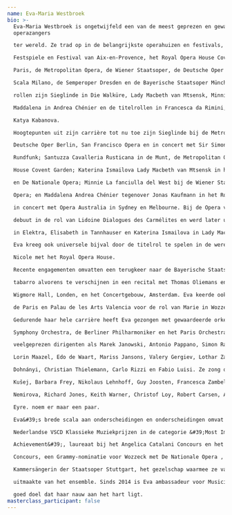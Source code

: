 ```yaml
---
name: Eva-Maria Westbroek
bio: >-
  Eva-Maria Westbroek is ongetwijfeld een van de meest geprezen en gewaardeerde
  operazangers

  ter wereld. Ze trad op in de belangrijkste operahuizen en festivals, waaronder de Bayreuth

  Festspiele en Festival van Aix-en-Provence, het Royal Opera House Covent Garden, de Opéra de

  Paris, de Metropolitan Opera, de Wiener Staatsoper, de Deutsche Oper Berlin, het Teatro alla

  Scala Milano, de Semperoper Dresden en de Bayerische Staatsoper München. Haar belangrijkste

  rollen zijn Sieglinde in Die Walküre, Lady Macbeth van Mtsensk, Minnie in La fanciulla del West,

  Maddalena in Andrea Chénier en de titelrollen in Francesca da Rimini, Jenufa, Manon Lescaut en

  Katya Kabanova.

  Hoogtepunten uit zijn carrière tot nu toe zijn Sieglinde bij de Metropolitan Opera, Bayreuth Festival,

  Deutsche Oper Berlin, San Francisco Opera en in concert met Sir Simon Rattle en de Bayerischer

  Rundfunk; Santuzza Cavalleria Rusticana in de Munt, de Metropolitan Opera en Royal Opera

  House Covent Garden; Katerina Ismailova Lady Macbeth van Mtsensk in het Royal Opera House

  en De Nationale Opera; Minnie La fanciulla del West bij de Wiener Staatsoper en Metropolitan

  Opera; en Maddalena Andrea Chénier tegenover Jonas Kaufmann in het Royal Opera House, en

  in concert met Opera Australia in Sydney en Melbourne. Bij de Opera van Parijs maakte Eva haar

  debuut in de rol van Lidoine Dialogues des Carmélites en werd later uitgenodigd om Chrysothemis

  in Elektra, Elisabeth in Tannhauser en Katerina Ismailova in Lady Macbeth van Mtsensk te zingen.

  Eva kreeg ook universele bijval door de titelrol te spelen in de wereldpremière van Turnage&#39;s Anna

  Nicole met het Royal Opera House.

  Recente engagementen omvatten een terugkeer naar de Bayerische Staatsoper voor Giorgetta Il

  tabarro alvorens te verschijnen in een recital met Thomas Oliemans en Malcolm Martineau in de

  Wigmore Hall, Londen, en het Concertgebouw, Amsterdam. Eva keerde ook terug naar de Opéra

  de Paris en Palau de les Arts Valencia voor de rol van Marie in Wozzeck.

  Gedurende haar hele carrière heeft Eva gezongen met gewaardeerde orkesten als het Chicago

  Symphony Orchestra, de Berliner Philharmoniker en het Paris Orchestra, en werkte ze samen met

  veelgeprezen dirigenten als Marek Janowski, Antonio Pappano, Simon Rattle, Bernard Haitink,

  Lorin Maazel, Edo de Waart, Mariss Jansons, Valery Gergiev, Lothar Zagrosek, Christoph von

  Dohnányi, Christian Thielemann, Carlo Rizzi en Fabio Luisi. Ze zong operaproducties van Martin

  Kušej, Barbara Frey, Nikolaus Lehnhoff, Guy Joosten, Francesca Zambello, David Pountney, Vera

  Nemirova, Richard Jones, Keith Warner, Christof Loy, Robert Carsen, Andrea Breth en Richard

  Eyre. noem er maar een paar.

  Eva&#39;s brede scala aan onderscheidingen en onderscheidingen omvat de eerste prijs bij de

  Nederlandse VSCD Klassieke Muziekprijzen in de categorie &#39;Most Impressive Individual Artistic

  Achievement&#39;, laureaat bij het Angelica Catalani Concours en het Santa Margherita Ligure

  Concours, een Grammy-nominatie voor Wozzeck met De Nationale Opera , en de titel van

  Kammersängerin der Staatsoper Stuttgart, het gezelschap waarmee ze van 2001 tot 2006 deel

  uitmaakte van het ensemble. Sinds 2014 is Eva ambassadeur voor Musicians without Borders, een

  goed doel dat haar nauw aan het hart ligt.
masterclass_participant: false
---
```

